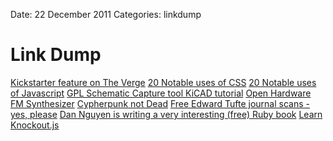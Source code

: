 Date: 22 December 2011
Categories: linkdump


# Link Dump
 
[Kickstarter feature on The Verge](http://www.theverge.com/2011/12/20/2644358/kickstarter-success-product-development-revolution)
[20 Notable uses of CSS](http://www.netmagazine.com/features/2011-review-20-css-sites-rocked)
[20 Notable uses of Javascript](http://www.netmagazine.com/features/2011-review-20-sites-pushed-javascript-limit)
[GPL Schematic Capture tool KiCAD tutorial](http://teholabs.com/knowledge/kicad.html)
[Open Hardware FM Synthesizer](https://sites.google.com/site/preenfm/)
[Cypherpunk not Dead](http://vinay.howtolivewiki.com/blog/other/i-went-to-the-same-school-as-julian-assange-but-we-learned-different-lessons-2936)
[Free Edward Tufte journal scans - yes, please](http://www.edwardtufte.com/tufte/dapp/)
[Dan Nguyen is writing a very interesting (free) Ruby book](http://ruby.bastardsbook.com/)
[Learn Knockout.js](http://learn.knockoutjs.com/)